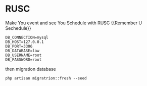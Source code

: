 # RUSC

Make You event and see You Schedule with RUSC {{Remember U Sechedule}}

    DB_CONNECTION=mysql
    DB_HOST=127.0.0.1
    DB_PORT=3306
    DB_DATABASE=law
    DB_USERNAME=root
    DB_PASSWORD=root
 
 then migration database

    php artisan migratrion::fresh --seed
